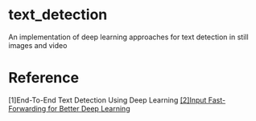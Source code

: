 # text_detection
An implementation of deep learning approaches for text detection in still images and video

# Reference
[1]End-To-End Text Detection Using Deep Learning
[[2]Input Fast-Forwarding for Better Deep Learning](https://www.researchgate.net/publication/318141419_Input_Fast-Forwarding_for_Better_Deep_Learning)
